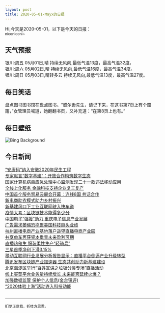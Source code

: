 ```yaml
---
layout: post
title: 2020-05-01-Mayx的日报
---
```


Hi,今天是2020-05-01，以下是今天的日报：<br><small>
niconiconi~</small><!--more-->
## 天气预报
银川:周五 05月01日,晴 持续无风向,最低气温13度，最高气温32度。<br>银川:周六 05月02日,晴 持续无风向,最低气温16度，最高气温34度。<br>银川:周日 05月03日,晴转多云 持续无风向,最低气温13度，最高气温27度。
## 每日笑话
盘点图书图书馆在盘点图书。“威尔逊先生，请记下来，在这书第7页上有个窟窿，”女管理员喊道，她翻翻书页，又补充道：“在第8页上也有。”
## 每日壁纸
![Bing Background](https://cn.bing.com/th?id=OHR.ArcticRedpoll_EN-US5881398714_1920x1080.jpg&rf=LaDigue_1920x1080.jpg&pid=hp "Hoary redpoll nest in Lapland, Finland (© Maximilian Buzun/Alamy)")
## 今日新闻

[“安康码”纳入安徽2020年民生工程](http://it.people.com.cn/n1/2020/0430/c1009-31694605.html)   
[专家献言“数字基建”：开放合作构筑数字生态](http://it.people.com.cn/n1/2020/0430/c1009-31694882.html)   
[国家计算机病毒应急处理中心监测发现二十一款违法移动应用](http://it.people.com.cn/n1/2020/0430/c1009-31694568.html)   
[全线上化服务 金融科技支持企业复工复产](http://it.people.com.cn/n1/2020/0430/c1009-31694566.html)   
[中国首个服务贸易云展会开幕：连线8国 共话合作](http://it.people.com.cn/n1/2020/0430/c1009-31694491.html)   
[新电商助农模式助力乡村振兴](http://it.people.com.cn/n1/2020/0430/c1009-31694327.html)   
[新基建风口下工业互联网驶入快车道](http://it.people.com.cn/n1/2020/0430/c1009-31694325.html)   
[疫情大考：区块链技术能得多少分](http://it.people.com.cn/n1/2020/0430/c1009-31694332.html)   
[中国电子“强援”助力 重庆电子信息产业发展](http://it.people.com.cn/n1/2020/0429/c1009-31692541.html)   
[广告需求萎缩恐拖累美国科技巨头业绩](http://it.people.com.cn/n1/2020/0429/c1009-31692536.html)   
[杭州直播电商产业基地落户遥望直播电商产业园](http://it.people.com.cn/n1/2020/0429/c1009-31692516.html)   
[共享单车再获资本垂青未来盈利可期](http://it.people.com.cn/n1/2020/0430/c1009-31694293.html)   
[直播热催生 服装柔性生产“轻骑兵”](http://it.people.com.cn/n1/2020/0430/c1009-31694315.html)   
[三星首季净利下滑3.15%](http://it.people.com.cn/n1/2020/0430/c1009-31694288.html)   
[移动互联网行业发展分析报告显示：直播平台倒逼产业升级转型](http://it.people.com.cn/n1/2020/0430/c1009-31694246.html)   
[腾讯发布区块链产业加速器 生态共创助力新基建建设](http://it.people.com.cn/n1/2020/0430/c1009-31694187.html)   
[北京海淀区举行“百姓宣讲之垃圾分类专场”直播活动](http://it.people.com.cn/n1/2020/0430/c1009-31694216.html)   
[线上买菜平台业务量持续增长 未来能否延续火爆？](http://it.people.com.cn/n1/2020/0429/c1009-31692662.html)   
[加强数据监管 保护个人信息(金台锐评)](http://it.people.com.cn/n1/2020/0430/c1009-31694050.html)   
[“2020体验上海”活动连入科技动能](http://it.people.com.cn/n1/2020/0430/c1009-31694178.html)   
<br />

***

<small>扪萝正意我，折桂方思君。</small>
